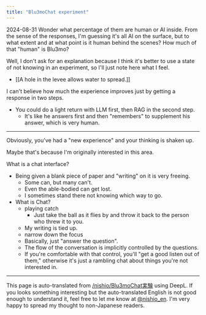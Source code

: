 ```yaml
---
title: "Blu3moChat experiment"
---
```



2024-08-31
Wonder what percentage of them are human or AI inside.
From the sense of the responses, I'm guessing it's all AI on the surface, but to what extent and at what point is it human behind the scenes?
How much of that "human" is Blu3mo?

Well, I don't ask for an explanation because I think it's better to use a state of not knowing in an experiment, so I'll just note here what I feel.

- [[A hole in the levee allows water to spread.]]

I can't believe how much the experience improves just by getting a response in two steps.
- You could do a light return with LLM first, then RAG in the second step.
    - It's like he answers first and then "remembers" to supplement his answer, which is very human.

---

Obviously, you've had a "new experience" and your thinking is shaken up.

Maybe that's because I'm originally interested in this area.

What is a chat interface?
- Being given a blank piece of paper and "writing" on it is very freeing.
    - Some can, but many can't.
    - Even the able-bodied can get lost.
    - I sometimes stand there not knowing which way to go.
- What is Chat?
    - playing catch
        - Just take the ball as it flies by and throw it back to the person who threw it to you.
    - My writing is tied up.
    - narrow down the focus
    - Basically, just "answer the question".
    - The flow of the conversation is implicitly controlled by the questions.
    - If you're comfortable with that control, you'll "get a good listen out of them," otherwise it's just a rambling chat about things you're not interested in.



---
This page is auto-translated from [/nishio/Blu3moChat実験](https://scrapbox.io/nishio/Blu3moChat実験) using DeepL. If you looks something interesting but the auto-translated English is not good enough to understand it, feel free to let me know at [@nishio_en](https://twitter.com/nishio_en). I'm very happy to spread my thought to non-Japanese readers.
